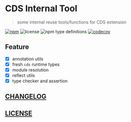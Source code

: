 # CDS Internal Tool

> some internal reuse tools/functions for CDS extension 

[![npm](https://img.shields.io/npm/v/cds-internal-tool)](https://www.npmjs.com/package/cds-internal-tool)
![license](https://img.shields.io/npm/l/cds-internal-tool)
![npm type definitions](https://img.shields.io/npm/types/cds-internal-tool)
[![codecov](https://codecov.io/gh/Soontao/cds-internal-tool/branch/main/graph/badge.svg?token=upomv9gmft)](https://codecov.io/gh/Soontao/cds-internal-tool)

## Feature

- [x] annotation utils
- [x] fresh `cds` runtime types
- [x] module resolution
- [x] reflect utils
- [x] type checker and assertion

## [CHANGELOG](./CHANGELOG.md)

## [LICENSE](./LICENSE)

